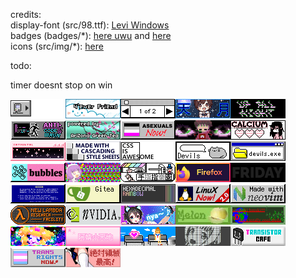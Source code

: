 credits:</br>
display-font (src/98.ttf): [Levi Windows](https://www.dafont.com/leviwindows.font?text=All+your+base+belong+to+us.+Cancel+OK)</br>
badges (badges/\*): [here uwu](https://cyber.dabamos.de/88x31/) and [here](https://neonaut.neocities.org/cyber/88x31)</br>
icons (src/img/\*): [here](https://win98icons.alexmeub.com/)</br>

todo:

timer doesnt stop on win


<img alt="./badges/000010.gif" src="./badges/000010.gif"><img alt="./badges/104.gif" src="./badges/104.gif"><img alt="./badges/1of2.gif" src="./badges/1of2.gif"><img alt="./badges/amatsuki.gif" src="./badges/amatsuki.gif"><img alt="./badges/anibanner.gif" src="./badges/anibanner.gif"><img alt="./badges/anticodeandrun.gif" src="./badges/anticodeandrun.gif"><img alt="./badges/arizona.gif" src="./badges/arizona.gif"><img alt="./badges/asexuals_now.gif" src="./badges/asexuals_now.gif"><img alt="./badges/beyes.gif" src="./badges/beyes.gif"><img alt="./badges/calcium.png" src="./badges/calcium.png"><img alt="./badges/catp0rtal.gif" src="./badges/catp0rtal.gif"><img alt="./badges/css2.gif" src="./badges/css2.gif"><img alt="./badges/css.png" src="./badges/css.png"><img alt="./badges/devils_button.gif" src="./badges/devils_button.gif"><img alt="./badges/devils.gif" src="./badges/devils.gif"><img alt="./badges/digby88.gif" src="./badges/digby88.gif"><img alt="./badges/dramaturgie.gif" src="./badges/dramaturgie.gif"><img alt="./badges/finger-logo-people.gif" src="./badges/finger-logo-people.gif"><img alt="./badges/firefox4.gif" src="./badges/firefox4.gif"><img alt="./badges/friday-girl.gif" src="./badges/friday-girl.gif"><img alt="./badges/getbsod.gif" src="./badges/getbsod.gif"><img alt="./badges/gitea.gif" src="./badges/gitea.gif"><img alt="./badges/hexrain.png" src="./badges/hexrain.png"><img alt="./badges/linuxnow2.gif" src="./badges/linuxnow2.gif"><img alt="./badges/neovim.gif" src="./badges/neovim.gif"><img alt="./badges/newlambda.gif" src="./badges/newlambda.gif"><img alt="./badges/nvidia.gif" src="./badges/nvidia.gif"><img alt="./badges/nya2.gif" src="./badges/nya2.gif"><img alt="./badges/photo.jpeg" src="./badges/photo.jpeg"><img alt="./badges/photo.png" src="./badges/photo.png"><img alt="./badges/reshirii.gif" src="./badges/reshirii.gif"><img alt="./badges/rosemary22.gif" src="./badges/rosemary22.gif"><img alt="./badges/rosemary7.gif" src="./badges/rosemary7.gif"><img alt="./badges/thatwhitehand.png" src="./badges/thatwhitehand.png"><img alt="./badges/transistor_cafe.gif" src="./badges/transistor_cafe.gif"><img alt="./badges/transnow2.gif" src="./badges/transnow2.gif"><img alt="./badges/zettai.gif" src="./badges/zettai.gif">
